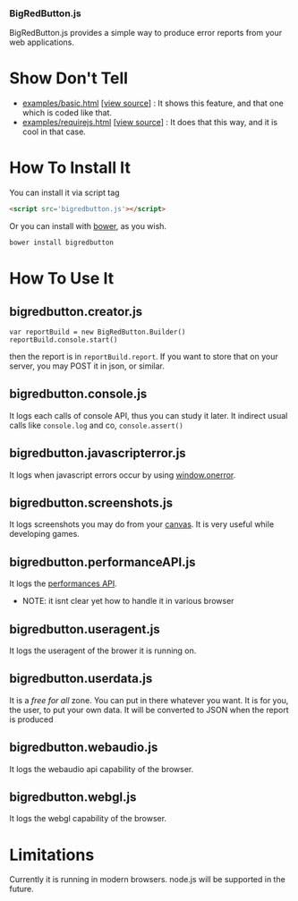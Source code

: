 ### BigRedButton.js

BigRedButton.js provides a simple way to produce error reports from your web applications.

Show Don't Tell
===============
* [examples/basic.html](http://jeromeetienne.github.io/threex.sample/examples/basic.html)
\[[view source](https://github.com/jeromeetienne/threex.sample/blob/master/examples/basic.html)\] :
It shows this feature, and that one which is coded like that.
* [examples/requirejs.html](http://jeromeetienne.github.io/threex.sample/examples/requirejs.html)
\[[view source](https://github.com/jeromeetienne/threex.sample/blob/master/examples/requirejs.html)\] :
It does that this way, and it is cool in that case.

How To Install It
=================

You can install it via script tag

```html
<script src='bigredbutton.js'></script>
```

Or you can install with [bower](http://bower.io/), as you wish.

```bash
bower install bigredbutton
```

How To Use It
=============


## bigredbutton.creator.js

```
var reportBuild	= new BigRedButton.Builder()
reportBuild.console.start()
```

then the report is in ```reportBuild.report```.
If you want to store that on your server, you may POST it in json, or similar.

## bigredbutton.console.js

It logs each calls of console API, thus you can study it later.
It indirect usual calls like ```console.log``` and co, ```console.assert()``` 

## bigredbutton.javascripterror.js

It logs when javascript errors occur by using [window.onerror](https://developer.mozilla.org/en-US/docs/Web/API/GlobalEventHandlers.onerror).

## bigredbutton.screenshots.js

It logs screenshots you may do 
from your [canvas](https://developer.mozilla.org/en/docs/HTML/Canvas).
It is very useful while developing games.

## bigredbutton.performanceAPI.js

It logs the [performances API](https://developer.mozilla.org/en-US/docs/Web/API/Performance).

* NOTE: it isnt clear yet how to handle it in various browser

## bigredbutton.useragent.js

It logs the useragent of the brower it is running on.

## bigredbutton.userdata.js

It is a *free for all* zone. You can put in there whatever you want. It is for you, the user, to put 
your own data. It will be converted to JSON when the report is produced

## bigredbutton.webaudio.js

It logs the webaudio api capability of the browser.

## bigredbutton.webgl.js

It logs the webgl capability of the browser.

# Limitations

Currently it is running in modern browsers. node.js will be supported in the future. 

